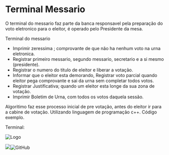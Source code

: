 
# Terminal Messario
O terminal do messario faz parte da banca responsavel pela preparação do voto eletronico para o  eleitor, é operado pelo Presidente da mesa.

Terminal do messario 
- Imprimir zeressima ; comprovante de que não ha nenhum voto na urna eletronica.
- Registrar primeiro messario, segundo messario, secretario e a si mesmo (presidente).
- Registrar o numero do titulo de eleitor e liberar a votação.
- Informar que o eleitor esta demorando, Registrar  voto parcial quando eleitor pega comprovante e sai da  urna sem completar todos votos.
- Registrar Justificativa; quando um eleitor esta longe da sua zona de votação.
- Imprimir Boletim de Urna, com todos os votos daquela sessão.

Algoritimo faz esse processo inicial de pre votação, antes do eleitor ir para a cabine de votação.
Utilizando linguagem de programação c++.
Código exemplo.






Terminal:


![Logo](https://img.comunidades.net/mei/meira/urna_eletronica_02__terminal_do_mesario.jpg)




![](https://img.shields.io/badge/c%2B%2B-gcc%20version%209.4.0-blue)![GitHub](https://img.shields.io/badge/licence-GPL%203.0-GREE)

